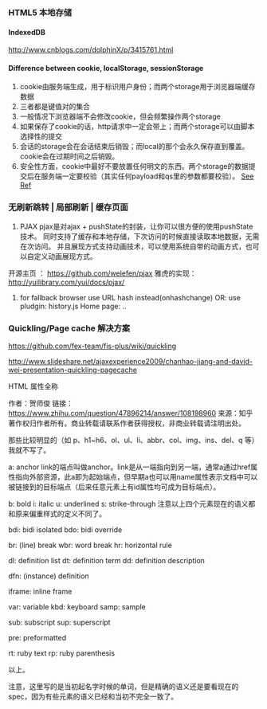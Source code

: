 ### HTML5 本地存储
#### IndexedDB
http://www.cnblogs.com/dolphinX/p/3415761.html
#### Difference between cookie, localStorage, sessionStorage
1. cookie由服务端生成，用于标识用户身份；而两个storage用于浏览器端缓存数据
2. 三者都是键值对的集合
3. 一般情况下浏览器端不会修改cookie，但会频繁操作两个storage
4. 如果保存了cookie的话，http请求中一定会带上；而两个storage可以由脚本选择性的提交
5. 会话的storage会在会话结束后销毁；而local的那个会永久保存直到覆盖。cookie会在过期时间之后销毁。
6. 安全性方面，cookie中最好不要放置任何明文的东西。两个storage的数据提交后在服务端一定要校验（其实任何payload和qs里的参数都要校验）。
[See Ref](http://jerryzou.com/posts/cookie-and-web-storage/)

### 无刷新跳转 | 局部刷新 | 缓存页面
1. PJAX
pjax是对ajax + pushState的封装，让你可以很方便的使用pushState技术。
同时支持了缓存和本地存储，下次访问的时候直接读取本地数据，无需在次访问。
并且展现方式支持动画技术，可以使用系统自带的动画方式，也可以自定义动画展现方式。

开源主页 ： https://github.com/welefen/pjax
雅虎的实现： http://yuilibrary.com/yui/docs/pjax/

1. for fallback browser
use URL hash instead(onhashchange)
OR:
use pludgin: history.js
Home page:  ..

### Quickling/Page cache 解决方案
https://github.com/fex-team/fis-plus/wiki/quickling

http://www.slideshare.net/ajaxexperience2009/chanhao-jiang-and-david-wei-presentation-quickling-pagecache

HTML 属性全称

作者：贺师俊
链接：https://www.zhihu.com/question/47896214/answer/108198960
来源：知乎
著作权归作者所有。商业转载请联系作者获得授权，非商业转载请注明出处。

那些比较明显的（如 p、h1~h6、ol、ul、li、abbr、col、img、ins、del、q 等）我就不写了。

a: anchor
link的端点叫做anchor。link是从一端指向到另一端，通常a通过href属性指向外部资源，此a即为起始端点，但早期a也可以用name属性表示文档中可以被链接到的目标端点（后来任意元素上有id属性均可成为目标端点）。

b: bold
i: italic
u: underlined
s: strike-through
注意以上四个元素现在的语义都和原来偏重样式的定义不同了。

bdi: bidi isolated
bdo: bidi override

br: (line) break
wbr: word break
hr: horizontal rule

dl: definition list
dt: definition term
dd: definition description

dfn: (instance) definition

iframe: inline frame

var: variable
kbd: keyboard
samp: sample

sub: subscript
sup: superscript

pre: preformatted

rt: ruby text
rp: ruby parenthesis 

以上。

注意，这里写的是当初起名字时候的单词，但是精确的语义还是要看现在的spec，因为有些元素的语义已经和当初不完全一致了。